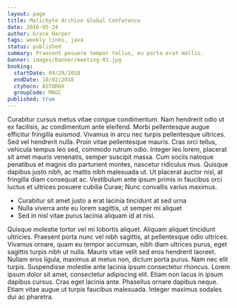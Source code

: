```yaml
---
layout: page
title: Malichyte Archive Global Conference
date: 2016-05-24
author: Grace Harper
tags: weekly links, java
status: published
summary: Praesent posuere tempor tellus, eu porta erat mollis.
banner: images/banner/meeting-01.jpg
booking:
  startDate: 09/29/2018
  endDate: 10/02/2018
  ctyhocn: ASTORHX
  groupCode: MAGC
published: true
---
```

Curabitur cursus metus vitae congue condimentum. Nam hendrerit odio ut ex facilisis, ac condimentum ante eleifend. Morbi pellentesque augue efficitur fringilla euismod. Vivamus in arcu nec turpis pellentesque ultrices. Sed vel hendrerit nulla. Proin vitae pellentesque mauris. Cras orci tellus, vehicula tempus leo sed, commodo rutrum odio. Integer leo lorem, placerat sit amet mauris venenatis, semper suscipit massa. Cum sociis natoque penatibus et magnis dis parturient montes, nascetur ridiculus mus. Quisque dapibus justo nibh, ac mattis nibh malesuada ut. Ut placerat auctor nisl, at fringilla diam consequat ac. Vestibulum ante ipsum primis in faucibus orci luctus et ultrices posuere cubilia Curae; Nunc convallis varius maximus.

* Curabitur sit amet justo a erat lacinia tincidunt at sed urna
* Nulla viverra ante eu lorem sagittis, ut semper mi aliquet
* Sed in nisl vitae purus lacinia aliquam id at nisi.

Quisque molestie tortor vel mi lobortis aliquet. Aliquam aliquet tincidunt ultricies. Praesent porta nunc vel nibh sagittis, at pellentesque odio ultrices. Vivamus ornare, quam eu tempor accumsan, nibh diam ultrices purus, eget sagittis turpis nibh ut nulla. Mauris vitae velit sed eros hendrerit laoreet. Nullam eros ligula, maximus at metus non, dictum porta purus. Nam nec elit turpis. Suspendisse molestie ante lacinia ipsum consectetur rhoncus. Lorem ipsum dolor sit amet, consectetur adipiscing elit. Etiam non lacus in ipsum dapibus cursus. Cras eget lacinia ante. Phasellus ornare dapibus neque. Etiam vitae augue ut turpis faucibus malesuada. Integer maximus sodales dui ac pharetra.
